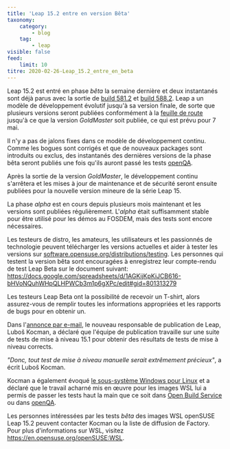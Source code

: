 ```yaml
---
title: 'Leap 15.2 entre en version Bêta'
taxonomy:
    category:
        - blog
    tag:
        - leap
visible: false
feed:
    limit: 10
titre: 2020-02-26-Leap_15.2_entre_en_beta
---
```


Leap 15.2 est entré en phase *bêta* la semaine dernière et deux instantanés sont déjà parus avec la sortie de [build 581.2](https://openqa.opensuse.org/tests/overview?distri=opensuse&version=15.2&build=581.2&groupid=50) et [build 588.2](https://openqa.opensuse.org/tests/overview?distri=opensuse&version=15.2&build=588.2&groupid=50). Leap a un modèle de développement évolutif jusqu'à sa version finale, de sorte que plusieurs versions seront publiées conformément à la [feuille de route](https://en.opensuse.org/openSUSE:Roadmap) jusqu'à ce que la version *GoldMaster* soit publiée, ce qui est prévu pour 7 mai.

Il n'y a pas de jalons fixes dans ce modèle de développement continu. Comme les bogues sont corrigés et que de nouveaux packages sont introduits ou exclus, des instantanés des dernières versions de la phase bêta seront publiés une fois qu'ils auront passé les tests [openQA](https://openqa.opensuse.org/group_overview/50).

Après la sortie de la version *GoldMaster*, le développement continu s'arrêtera et les mises à jour de maintenance et de sécurité seront ensuite publiées pour la nouvelle version mineure de la série Leap 15.

La phase *alpha* est en cours depuis plusieurs mois maintenant et les versions sont publiées régulièrement. L'*alpha* était suffisamment stable pour être utilisé pour les démos au FOSDEM, mais des tests sont encore nécessaires.

Les testeurs de distro, les amateurs, les utilisateurs et les passionnés de technologie peuvent télécharger les versions actuelles et aider à tester les versions sur [software.opensuse.org/distributions/testing](https://software.opensuse.org/distributions/testing). Les personnes qui testent la version bêta sont encouragées à enregistrez leur compte-rendu de test Leap Beta sur le document suivant: <https://docs.google.com/spreadsheets/d/1AGKijKpKiJCB616-bHVoNQuhWHpQLHPWCb3m1p6gXPc/edit#gid=801313279>

Les testeurs Leap Beta ont la possibilité de recevoir un T-shirt, alors assurez-vous de remplir toutes les informations appropriées et les rapports de bugs pour en obtenir un.

Dans l'[annonce par e-mail](https://lists.opensuse.org/opensuse-factory/2020-02/msg00429.html?fbclid=IwAR2Q_vSZi6XrNb_xHuzuvh3fPFxvun-xdxl2TzsgHXqg2homk5u8sdzP3), le nouveau responsable de publication de Leap, Luboš Kocman, a déclaré que l'équipe de publication travaille sur une suite de tests de mise à niveau 15.1 pour obtenir des résultats de tests de mise à niveau corrects.

*"Donc, tout test de mise à niveau manuelle serait extrêmement précieux"*, a écrit Luboš Kocman.

Kocman a également évoqué [le sous-système Windows pour Linux](https://en.opensuse.org/openSUSE:WSL) et a déclaré que le travail acharné mis en œuvre pour les images WSL lui a permis de passer les tests haut la main que ce soit dans [Open Build Service](https://openbuildservice.org/) ou dans [openQA](http://open.qa/).

Les personnes intéressées par les tests *bêta* des images WSL openSUSE Leap 15.2 peuvent contacter Kocman ou la liste de diffusion de Factory. Pour plus d'informations sur WSL, visitez <https://en.opensuse.org/openSUSE:WSL>.
